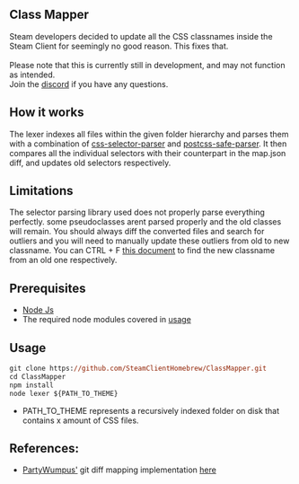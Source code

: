 ## Class Mapper
Steam developers decided to update all the CSS classnames inside the Steam Client for seemingly no good reason. This fixes that. <br><br>
Please note that this is currently still in development, and may not function as intended. <br>
Join the [discord](https://millennium.web.app/discord) if you have any questions.

## How it works

The lexer indexes all files within the given folder hierarchy and parses them with a combination of [css-selector-parser](https://www.npmjs.com/package/css-selector-parser) and
[postcss-safe-parser](https://www.npmjs.com/package/postcss-safe-parser). It then compares all the individual selectors with their counterpart in the map.json diff, and updates old selectors respectively.

## Limitations

The selector parsing library used does not properly parse everything perfectly. some pseudoclasses arent parsed properly and the old classes will remain.
You should always diff the converted files and search for outliers and you will need to manually update these outliers from old to new classname. You can CTRL + F [this document](https://raw.githubusercontent.com/SteamClientHomebrew/ClassMapper/master/map.json) to find the new classname from an old one respectively. 

## Prerequisites

- [Node Js](https://nodejs.org/en)
- The required node modules covered in [usage](/#Usage)

## Usage

```ps
git clone https://github.com/SteamClientHomebrew/ClassMapper.git
cd ClassMapper
npm install
node lexer ${PATH_TO_THEME}
```
- PATH_TO_THEME represents a recursively indexed folder on disk that contains x amount of CSS files.


## References:
- [PartyWumpus'](https://gist.github.com/PartyWumpus) git diff mapping implementation [here](https://gist.github.com/PartyWumpus/b1bc83b5b29b155e40742d0aa290f0db)
